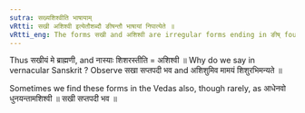```yaml
---
sutra: सख्यशिश्वीति भाषायाम्
vRtti: सखी अशिश्वी इत्येतौशब्दौ ङीषन्तौ भाषायां निपात्येते ॥
vRtti_eng: The forms सखी and अशिश्वी are irregular forms ending in ङीष् found in secular (or vernacular as opposed to (Vedic) Sanskrit.
---
```

Thus सखीयं मे ब्राह्मणी, and नास्याः शिशरस्तीति = अशिश्वी ॥ Why do we say in vernacular Sanskrit ? Observe सखा सप्तपदी भव and अशिशुमिव मामयं शिशुरभिमन्यते ॥

Sometimes we find these forms in the Vedas also, though rarely, as आधेनवो धुनयन्तामशिश्वी ॥ सखी सप्तपदी भव ॥
